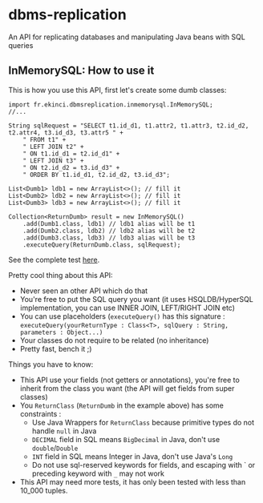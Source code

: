 # dbms-replication  
An API for replicating databases and manipulating Java beans with SQL queries


## InMemorySQL: How to use it

This is how you use this API, first let's create some dumb classes:

```
import fr.ekinci.dbmsreplication.inmemorysql.InMemorySQL;
//...

String sqlRequest = "SELECT t1.id_d1, t1.attr2, t1.attr3, t2.id_d2, t2.attr4, t3.id_d3, t3.attr5 " +
    " FROM t1" +
    " LEFT JOIN t2" +
    " ON t1.id_d1 = t2.id_d1" +
    " LEFT JOIN t3" +
    " ON t2.id_d2 = t3.id_d3" +
    " ORDER BY t1.id_d1, t2.id_d2, t3.id_d3";

List<Dumb1> ldb1 = new ArrayList<>(); // fill it
List<Dumb2> ldb2 = new ArrayList<>(); // fill it
List<Dumb3> ldb3 = new ArrayList<>(); // fill it

Collection<ReturnDumb> result = new InMemorySQL()
    .add(Dumb1.class, ldb1) // ldb1 alias will be t1
    .add(Dumb2.class, ldb2) // ldb2 alias will be t2
    .add(Dumb3.class, ldb3) // ldb3 alias will be t3
    .executeQuery(ReturnDumb.class, sqlRequest);
```

See the complete test [here](https://github.com/eau-de-la-seine/dbms-replication/blob/master/src/test/java/fr/ekinci/inmemory/test/MainTest.java).

Pretty cool thing about this API:

* Never seen an other API which do that
* You're free to put the SQL query you want (it uses HSQLDB/HyperSQL implementation, you can use INNER JOIN, LEFT/RIGHT JOIN etc)
* You can use placeholders (`executeQuery()` has this signature : `executeQuery(yourReturnType : Class<T>, sqlQuery : String, parameters : Object...)`
* Your classes do not require to be related (no inheritance)
* Pretty fast, bench it ;)


Things you have to know:

* This API use your fields (not getters or annotations), you're free to inherit from the class you want (the API will get fields from super classes)
* You `ReturnClass` (`ReturnDumb` in the example above) has some constraints :
    * Use Java Wrappers for `ReturnClass` because primitive types do not handle `null` in Java
    * `DECIMAL` field in SQL means `BigDecimal` in Java, don't use `double`/`Double`
    * `INT` field in SQL means Integer in Java, don't use Java's `Long`
    * Do not use sql-reserved keywords for fields, and escaping with \` or preceding keyword with `_` may not work
* This API may need more tests, it has only been tested with less than 10_000 tuples.


